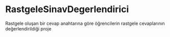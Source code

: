 # RastgeleSinavDegerlendirici
Rastgele oluşan bir cevap anahtarına göre öğrencilerin rastgele cevaplarının değerlendirildiği proje
